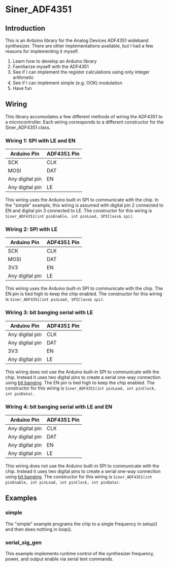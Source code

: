 # Siner_ADF4351

## Introduction

This is an Arduino library for the Analog Devices ADF4351 wideband synthesizer.
There are other implementations available, but I had a few reasons for implementing it myself.

1. Learn how to develop an Arduino library
1. Familiarize myself with the ADF4351
1. See if I can implement the register calculations using only integer arithmetic
1. See if I can implement simple (e.g. OOK) modulation
1. Have fun

## Wiring

This library accomodates a few different methods of wiring the ADF4351 to a microcontroller.
Each wiring corresponds to a different constructor for the Siner_ADF4351 class.

### Wiring 1: SPI with LE and EN

Arduino Pin | ADF4351 Pin
------------|------------
SCK | CLK
MOSI | DAT
Any digital pin | EN
Any digital pin | LE

This wiring uses the Arduino built-in SPI to communicate with the chip.
In the "simple" example, this wiring is assumed with digital pin 2 connected to EN and digital pin 3 connected to LE.
The constructor for this wiring is `Siner_ADF4351(int pinEnable, int pinLoad, SPIClass& spi)`.

### Wiring 2: SPI with LE

Arduino Pin | ADF4351 Pin
------------|------------
SCK | CLK
MOSI | DAT
3V3 | EN
Any digital pin | LE

This wiring uses the Arduino built-in SPI to communicate with the chip.
The EN pin is tied high to keep the chip enabled.
The constructor for this wiring is `Siner_ADF4351(int pinLoad, SPIClass& spi)`.

### Wiring 3: bit banging serial with LE

Arduino Pin | ADF4351 Pin
------------|------------
Any digital pin | CLK
Any digital pin | DAT
3V3 | EN
Any digital pin | LE

This wiring does not use the Arduino built-in SPI to communicate with the chip.
Instead it uses two digital pins to create a serial one-way connection using [bit banging](https://en.wikipedia.org/wiki/Bit_banging).
The EN pin is tied high to keep the chip enabled.
The constructor for this wiring is `Siner_ADF4351(int pinLoad, int pinClock, int pinData)`.

### Wiring 4: bit banging serial with LE and EN

Arduino Pin | ADF4351 Pin
------------|------------
Any digital pin | CLK
Any digital pin | DAT
Any digital pin | EN
Any digital pin | LE

This wiring does not use the Arduino built-in SPI to communicate with the chip.
Instead it uses two digital pins to create a serial one-way connection using [bit banging](https://en.wikipedia.org/wiki/Bit_banging).
The constructor for this wiring is `Siner_ADF4351(int pinEnable, int pinLoad, int pinClock, int pinData)`.

## Examples

### simple

The "simple" example programs the chip to a single frequency in setup() and then does nothing in loop().

### serial_sig_gen

This example implements runtime control of the synthesizer frequency, power, and output enable via serial text commands.
